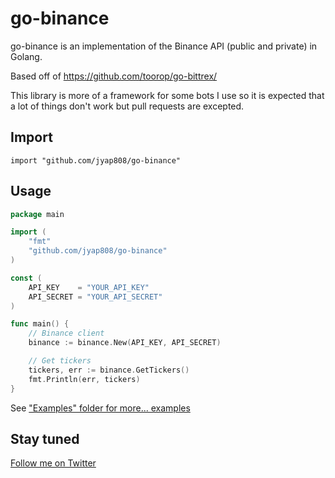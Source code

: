 go-binance
==========

go-binance is an implementation of the Binance API (public and private) in Golang.

Based off of https://github.com/toorop/go-bittrex/

This library is more of a framework for some bots I use so it is expected that a lot of things don't work but pull requests are excepted.

## Import
	import "github.com/jyap808/go-binance"
	
## Usage
~~~ go
package main

import (
    "fmt"
    "github.com/jyap808/go-binance"
)

const (
    API_KEY    = "YOUR_API_KEY"
    API_SECRET = "YOUR_API_SECRET"
)

func main() {
    // Binance client
    binance := binance.New(API_KEY, API_SECRET)

    // Get tickers
    tickers, err := binance.GetTickers()
    fmt.Println(err, tickers)
}
~~~	

See ["Examples" folder for more... examples](https://github.com/jyap808/go-binance/blob/master/examples/binance.go)

## Stay tuned
[Follow me on Twitter](https://twitter.com/jyap)

